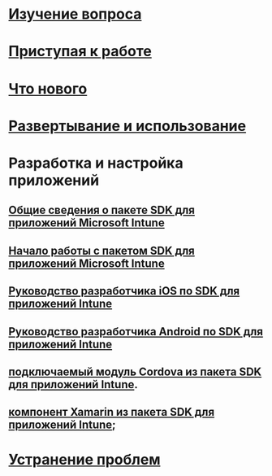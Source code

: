 # [Изучение вопроса](/intune/understand-explore/introduction-to-microsoft-intune)
# [Приступая к работе](/intune/get-started/get-started)
# [Что нового](/intune/whats-new/whats-new-in-microsoft-intune)
# [Развертывание и использование](/intune/deploy-use/overview-of-device-and-app-lifecycles-in-microsoft-intune)
# Разработка и настройка приложений
## [Общие сведения о пакете SDK для приложений Microsoft Intune](intune-app-sdk.md)
## [Начало работы с пакетом SDK для приложений Microsoft Intune](intune-app-sdk-get-started.md)
## [Руководство разработчика iOS по SDK для приложений Intune](intune-app-sdk-ios.md)
## [Руководство разработчика Android по SDK для приложений Intune](intune-app-sdk-android.md)
## [подключаемый модуль Cordova из пакета SDK для приложений Intune](intune-app-sdk-cordova.md).
## [компонент Xamarin из пакета SDK для приложений Intune](intune-app-sdk-xamarin.md);
# [Устранение проблем](/intune/troubleshoot/how-to-get-support-for-microsoft-intune)


<!--HONumber=Nov16_HO5-->


